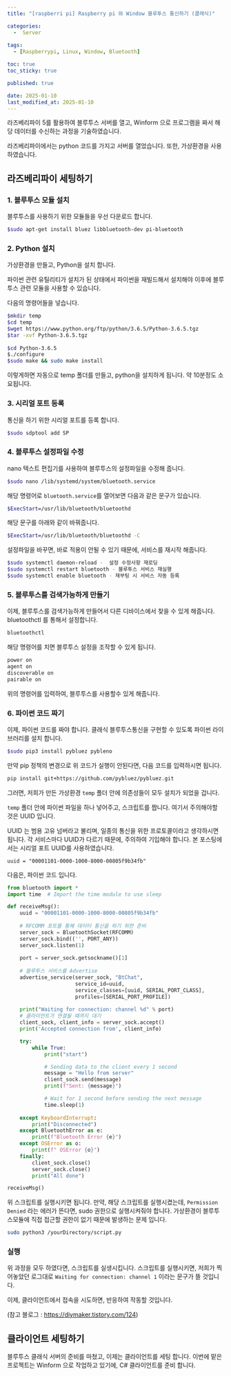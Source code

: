 ```yaml
---
title: "[raspberri pi] Raspberry pi 와 Window 블루투스 통신하기 (클래식)"

categories:
  -  Server
  
tags:
  - [Raspberrypi, Linux, Window, Bluetooth]

toc: true
toc_sticky: true

published: true

date: 2025-01-10
last_modified_at: 2025-01-10
---
```


라즈베리파이 5를 활용하여 블루투스 서버를 열고, Winform 으로 프로그램을 짜서 해당 데이터를 수신하는 과정을 기술하였습니다.

라즈베리파이에서는 python 코드를 가지고 서버를 열었습니다. 또한, 가상환경을 사용하였습니다.

## 라즈베리파이 세팅하기

### 1. 블루투스 모듈 설치

블루투스를 사용하기 위한 모듈들을 우선 다운로드 합니다.

```bash
$sudo apt-get install bluez libbluetooth-dev pi-bluetooth
```

### 2. Python 설치

가상환경을 만들고, Python을 설치 합니다. 

파이썬 관련 유틸리티가 설치가 된 상태에서 파이썬을 재빌드해서 설치해야 이후에 블루투스 관련 모듈을 사용할 수 있습니다.

다음의 명령어들을 넣습니다.

```bash
$mkdir temp
$cd temp
$wget https://www.python.org/ftp/python/3.6.5/Python-3.6.5.tgz
$tar -xvf Python-3.6.5.tgz
 
$cd Python-3.6.5
$./configure
$sudo make && sudo make install
```

이렇게하면 자동으로 temp 폴더를 만들고, python을 설치하게 됩니다. 약 10분정도 소요됩니다.

### 3. 시리얼  포트 등록

통신을 하기 위한 시리얼 포트를 등록 합니다.

```bash
$sudo sdptool add SP
```

### 4. 블루투스 설정파일 수정

nano 텍스트 편집기를 사용하여 블루투스의 설정파일을 수정해 줍니다.

```bash
$sudo nano /lib/systemd/system/bluetooth.service
```

해당 명령어로 `bluetooth.service`를 열어보면 다음과 같은 문구가 있습니다.

```bash
$ExecStart=/usr/lib/bluetooth/bluetoothd
```

해당 문구를 아래와 같이 바꿔줍니다.

```bash
$ExecStart=/usr/lib/bluetooth/bluetoothd -C
```


설정파일을 바꾸면, 바로 적용이 안될 수 있기 때문에, 서비스를 재시작 해줍니다.

```bash
$sudo systemctl daemon-reload -  설정 수정사항 재로딩
$sudo systemctl restart bluetooth - 블루투스 서비스 재실행
$sudo systemctl enable bluetooth - 재부팅 시 서비스 자동 등록
```

### 5. 블루투스를 검색가능하게 만들기

이제, 블루투스를 검색가능하게 만들어서 다른 디바이스에서 찾을 수 있게 해줍니다. bluetoothctl 를 통해서 설정합니다.

```bash
bluetoothctl
```

해당 명령어를 치면 블루투스 설정을 조작할 수 있게 됩니다.

```bash
power on
agent on
discoverable on 
pairable on
```

위의 명령어를 입력하여, 블루투스를 사용할수 있게 해줍니다.

### 6. 파이썬 코드 짜기

이제, 파이썬 코드를 짜야 합니다. 클래식 블루투스통신을 구현할 수 있도록 파이썬 라이브러리를 설치 합니다.

```bash
$sudo pip3 install pybluez pybleno
```

만약 pip 정책의 변경으로 위 코드가 실행이 안된다면, 다음 코드를 입력하시면 됩니다.

```bash
pip install git+https://github.com/pybluez/pybluez.git
```

그러면, 저희가 만든 가상환경 `temp` 폴더 안에 의존성들이 모두 설치가 되었을 겁니다.

`temp` 폴더 안에 파이썬 파일을 하나 넣어주고, 스크립트를 짭니다. 여기서 주의해야할 것은 UUID 입니다.

UUID 는 범용 고유 넘버라고 불리며, 일종의 통신을 위한 프로토콜이라고 생각하시면 됩니다. 각 서비스마다 UUID가 다르기 때문에, 주의하여 기입해야 합니다. 본 포스팅에서는 시리얼 포트 UUID를 사용하였습니다.

```
uuid = "00001101-0000-1000-8000-00805f9b34fb"
```

다음은, 파이썬 코드 입니다.

```python
from bluetooth import *
import time  # Import the time module to use sleep

def receiveMsg():
    uuid = "00001101-0000-1000-8000-00805f9b34fb"
 
    # RFCOMM 포트를 통해 데이터 통신을 하기 위한 준비    
    server_sock = BluetoothSocket(RFCOMM)
    server_sock.bind(('', PORT_ANY))
    server_sock.listen(1)
 
    port = server_sock.getsockname()[1]
 
    # 블루투스 서비스를 Advertise
    advertise_service(server_sock, "BtChat",
                      service_id=uuid,
                      service_classes=[uuid, SERIAL_PORT_CLASS],
                      profiles=[SERIAL_PORT_PROFILE])
    
    print("Waiting for connection: channel %d" % port)
    # 클라이언트가 연결될 때까지 대기
    client_sock, client_info = server_sock.accept()
    print('Accepted connection from', client_info)

    try:
        while True:
            print("start")

            # Sending data to the client every 1 second
            message = "Hello from server"
            client_sock.send(message)
            print(f"Sent: {message}")

            # Wait for 1 second before sending the next message
            time.sleep(1)
 
    except KeyboardInterrupt:
        print("Disconnected")
    except BluetoothError as e:
        print(f"Bluetooth Error {e}")
    except OSError as o:
        print(f" OSError {o}")
    finally:
        client_sock.close()
        server_sock.close()
        print("All done")

receiveMsg()
```

위 스크립트를 실행시키면 됩니다. 만약, 해당 스크립트를 실행시켰는데, `Permission Denied` 라는 에러가 뜬다면, sudo 권한으로 실행시켜줘야 합니다. 가상환경이 블루투스모듈에 직접 접근할 권한이 없기 때문에 발생하는 문제 입니다.

```bash
sudo python3 /yourDirectory/script.py
```

### 실행

위 과정을 모두 하였다면, 스크립트를 실생시킵니다. 스크립트를 실행시키면, 저희가 찍어놓았던 로그대로 `Waiting for connection: channel 1` 이라는 문구가 뜰 것입니다.

이제, 클라이언트에서 접속을 시도하면, 반응하여 작동할 것입니다.

(참고 블로그 : https://diymaker.tistory.com/124)

## 클라이언트 세팅하기

블루투스 클래식 서버의 준비를 마쳤고, 이제는 클라이언트를 세팅 합니다. 이번에 맡은 프로젝트는 Winform 으로 작업하고 있기에, C# 클라이언트를 준비 합니다.



